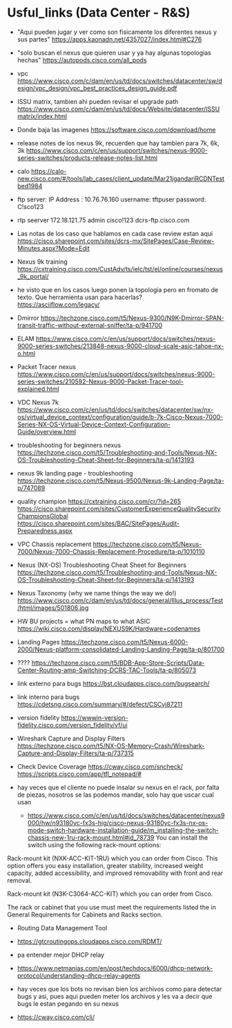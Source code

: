 # Usful_links (Data Center - R&S)

- "Aqui pueden jugar y ver como son fisicamente los diferentes nexus y sus partes"
https://apps.kaonadn.net/4357027/index.html#C276

- "solo buscan el nexus que quieren usar y ya hay algunas topologias hechas"
https://autopods.cisco.com/all_pods

- vpc
https://www.cisco.com/c/dam/en/us/td/docs/switches/datacenter/sw/design/vpc_design/vpc_best_practices_design_guide.pdf

- ISSU matrix, tambien ahi pueden revisar el upgrade path
https://www.cisco.com/c/dam/en/us/td/docs/Website/datacenter/ISSUmatrix/index.html

- Donde baja las imagenes
https://software.cisco.com/download/home

- release notes de los nexus 9k, recuerden que hay tambien para 7k, 6k, 3k
https://www.cisco.com/c/en/us/support/switches/nexus-9000-series-switches/products-release-notes-list.html

- calo
https://calo-new.cisco.com/#/tools/lab_cases/client_update/Mar21jgandariRCDNTestbed1984

- ftp server:
IP Address : 10.76.76.160
username: tftpuser
password: C!sco123

- rtp seerver
172.18.121.75
admin
cisco!123
dcrs-ftp.cisco.com

- Las notas de los caso que hablamos en cada case review estan aqui
https://cisco.sharepoint.com/sites/dcrs-mx/SitePages/Case-Review-Minutes.aspx?Mode=Edit

- Nexus 9k training
https://cxtraining.cisco.com/CustAdv/ts/ielc/tst/el/online/courses/nexus_9k_portal/

- he visto que en los casos luego ponen la topologia pero en fromato de texto. Que herramienta usan para hacerlas?
https://asciiflow.com/legacy/


- Dmirror
https://techzone.cisco.com/t5/Nexus-9300/N9K-Dmirror-SPAN-transit-traffic-without-external-sniffer/ta-p/941700

- ELAM
https://www.cisco.com/c/en/us/support/docs/switches/nexus-9000-series-switches/213848-nexus-9000-cloud-scale-asic-tahoe-nx-o.html

- Packet Tracer nexus
https://www.cisco.com/c/en/us/support/docs/switches/nexus-9000-series-switches/210592-Nexus-9000-Packet-Tracer-tool-explained.html

- VDC Nexus 7k
https://www.cisco.com/c/en/us/td/docs/switches/datacenter/sw/nx-os/virtual_device_context/configuration/guide/b-7k-Cisco-Nexus-7000-Series-NX-OS-Virtual-Device-Context-Configuration-Guide/overview.html

- troubleshooting for beginners nexus
https://techzone.cisco.com/t5/Troubleshooting-and-Tools/Nexus-NX-OS-Troubleshooting-Cheat-Sheet-for-Beginners/ta-p/1413193

- nexus 9k landing page -  troubleshooting
https://techzone.cisco.com/t5/Nexus-9500/Nexus-9k-Landing-Page/ta-p/747089

- quality champion
https://cxtraining.cisco.com/cr/?id=265
https://cisco.sharepoint.com/sites/CustomerExperienceQualitySecurityChampionsGlobal
https://cisco.sharepoint.com/sites/BAC/SitePages/Audit-Preparedness.aspx


- VPC Chassis replacement
https://techzone.cisco.com/t5/Nexus-7000/Nexus-7000-Chassis-Replacement-Procedure/ta-p/1010110

- Nexus (NX-OS) Troubleshooting Cheat Sheet for Beginners
https://techzone.cisco.com/t5/Troubleshooting-and-Tools/Nexus-NX-OS-Troubleshooting-Cheat-Sheet-for-Beginners/ta-p/1413193

- Nexus Taxonomy (why we name things the way we do!)
https://www.cisco.com/c/dam/en/us/td/docs/general/Illus_process/Test/html/images/501806.jpg

- HW BU projects = what PN maps to what ASIC
https://wiki.cisco.com/display/NEXUS9K/Hardware+codenames


- Landing Pages
https://techzone.cisco.com/t5/Nexus-6000-2000/Nexus-platform-consolidated-Landing-Landing-Page/ta-p/801700

- ????
https://techzone.cisco.com/t5/BDB-App-Store-Scripts/Data-Center-Routing-amp-Switching-DCRS-TAC-Tools/ta-p/805073

- link externo para bugs
https://bst.cloudapps.cisco.com/bugsearch/

- link interno para bugs
https://cdetsng.cisco.com/summary/#/defect/CSCvj87211

- version fidelity 
https://wwwin-version-fidelity.cisco.com/version_fidelity/vf/ui

- Wireshark Capture and Display Filters
https://techzone.cisco.com/t5/NX-OS-Memory-Crash/Wireshark-Capture-and-Display-Filters/ta-p/737315


- Check Device Coverage
https://cway.cisco.com/sncheck/
https://scripts.cisco.com/app/tfl_notepad/#

- hay veces que el cliente no puede insalar su nexus en el rack, por falta de piezas, nosotros se las podemos mandar, solo hay que uscar cual usan
  - https://www.cisco.com/c/en/us/td/docs/switches/datacenter/nexus9000/hw/n93180yc-fx3s-hig/cisco-nexus-93180yc-fx3s-nx-os-mode-switch-hardware-installation-guide/m_installing-the-switch-chassis-new-1ru-rack-mount.html#id_78739
You can install the switch using the following rack-mount options:

Rack-mount kit (NXK-ACC-KIT-1RU) which you can order from Cisco. This option offers you easy installation, greater stability, increased weight capacity, added accessibility, and improved removability with front and rear removal.

Rack-mount kit (N3K-C3064-ACC-KIT) which you can order from Cisco.

The rack or cabinet that you use must meet the requirements listed the in General Requirements for Cabinets and Racks section.

- Routing Data Management Tool
 - https://gtcroutingops.cloudapps.cisco.com/RDMT/

- pa entender mejor DHCP relay
- https://www.netmanias.com/en/post/techdocs/6000/dhcp-network-protocol/understanding-dhcp-relay-agents

- hay veces que los bots no revisan bien los archivos como para detectar bugs y asi, pues aqui pueden meter los archivos y les va a decir que bugs le estan pegando en su nexus
- https://cway.cisco.com/cli/
